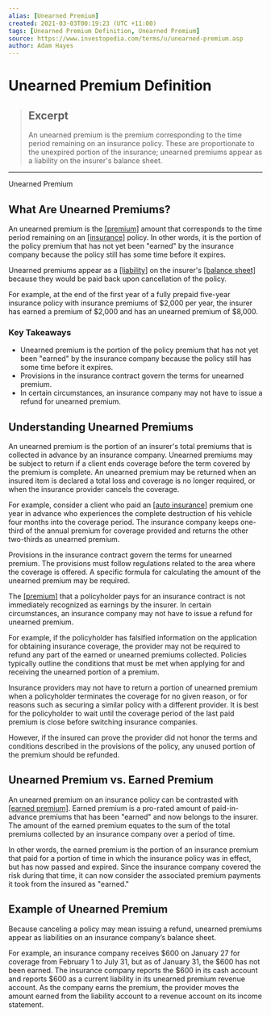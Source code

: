 ```yaml
---
alias: [Unearned Premium]
created: 2021-03-03T00:19:23 (UTC +11:00)
tags: [Unearned Premium Definition, Unearned Premium]
source: https://www.investopedia.com/terms/u/unearned-premium.asp
author: Adam Hayes
---
```


# Unearned Premium Definition

> ## Excerpt
> An unearned premium is the premium corresponding to the time period remaining on an insurance policy. These are proportionate to the unexpired portion of the insurance; unearned premiums appear as a liability on the insurer's balance sheet.

---

Unearned Premium
## What Are Unearned Premiums?

An unearned premium is the [[premium]](https://www.investopedia.com/terms/p/premium.asp) amount that corresponds to the time period remaining on an [[insurance]](https://www.investopedia.com/terms/i/insurance.asp) policy. In other words, it is the portion of the policy premium that has not yet been "earned" by the insurance company because the policy still has some time before it expires.

Unearned premiums appear as a [[liability]](https://www.investopedia.com/terms/l/liability.asp) on the insurer's [[balance sheet]](https://www.investopedia.com/terms/b/balancesheet.asp) because they would be paid back upon cancellation of the policy.

For example, at the end of the first year of a fully prepaid five-year insurance policy with insurance premiums of $2,000 per year, the insurer has earned a premium of $2,000 and has an unearned premium of $8,000.

### Key Takeaways

-   Unearned premium is the portion of the policy premium that has not yet been "earned" by the insurance company because the policy still has some time before it expires.
-   Provisions in the insurance contract govern the terms for unearned premium.
-   In certain circumstances, an insurance company may not have to issue a refund for unearned premium.

## Understanding Unearned Premiums

An unearned premium is the portion of an insurer's total premiums that is collected in advance by an insurance company. Unearned premiums may be subject to return if a client ends coverage before the term covered by the premium is complete. An unearned premium may be returned when an insured item is declared a total loss and coverage is no longer required, or when the insurance provider cancels the coverage.

For example, consider a client who paid an [[auto insurance]](https://www.investopedia.com/terms/a/auto-insurance.asp) premium one year in advance who experiences the complete destruction of his vehicle four months into the coverage period. The insurance company keeps one-third of the annual premium for coverage provided and returns the other two-thirds as unearned premium.

Provisions in the insurance contract govern the terms for unearned premium. The provisions must follow regulations related to the area where the coverage is offered. A specific formula for calculating the amount of the unearned premium may be required.

The [[premium]](https://www.investopedia.com/terms/i/insurance-premium.asp) that a policyholder pays for an insurance contract is not immediately recognized as earnings by the insurer. In certain circumstances, an insurance company may not have to issue a refund for unearned premium.

For example, if the policyholder has falsified information on the application for obtaining insurance coverage, the provider may not be required to refund any part of the earned or unearned premiums collected. Policies typically outline the conditions that must be met when applying for and receiving the unearned portion of a premium.

Insurance providers may not have to return a portion of unearned premium when a policyholder terminates the coverage for no given reason, or for reasons such as securing a similar policy with a different provider. It is best for the policyholder to wait until the coverage period of the last paid premium is close before switching insurance companies.

However, if the insured can prove the provider did not honor the terms and conditions described in the provisions of the policy, any unused portion of the premium should be refunded.

## Unearned Premium vs. Earned Premium

An unearned premium on an insurance policy can be contrasted with [[earned premium]](https://www.investopedia.com/terms/e/earnedpremium.asp). Earned premium is a pro-rated amount of paid-in-advance premiums that has been "earned" and now belongs to the insurer. The amount of the earned premium equates to the sum of the total premiums collected by an insurance company over a period of time. 

In other words, the earned premium is the portion of an insurance premium that paid for a portion of time in which the insurance policy was in effect, but has now passed and expired. Since the insurance company covered the risk during that time, it can now consider the associated premium payments it took from the insured as "earned."

## Example of Unearned Premium

Because canceling a policy may mean issuing a refund, unearned premiums appear as liabilities on an insurance company’s balance sheet.

For example, an insurance company receives $600 on January 27 for coverage from February 1 to July 31, but as of January 31, the $600 has not been earned. The insurance company reports the $600 in its cash account and reports $600 as a current liability in its unearned premium revenue account. As the company earns the premium, the provider moves the amount earned from the liability account to a revenue account on its income statement.
